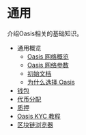 # 通用

介绍Oasis相关的基础知识。

- 通用概览
    - [Oasis 网络概览](./overview/overview.md)
    - [Oasis 网络参数](./network_parameters/network_parameters.md)
    - [初始文档](./genesis/genesis.md)
    - [为什么选择 Oasis](./general/whyoasis/whyoasis.md)
- [钱包](./wallet/wallet.md)
- [代币分配](./coin/coin.md)
- [质押](./质押.md)
- [Oasis KYC 教程](./oasis_kyc/oasis_kyc.md)
- [区块链浏览器](./browser/browser.md)
